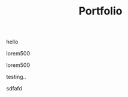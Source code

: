 ﻿---
layout: ../layouts/Home_Page.astro
title: Portfolio
---


hello

lorem500

lorem500    

testing..


sdfafd
